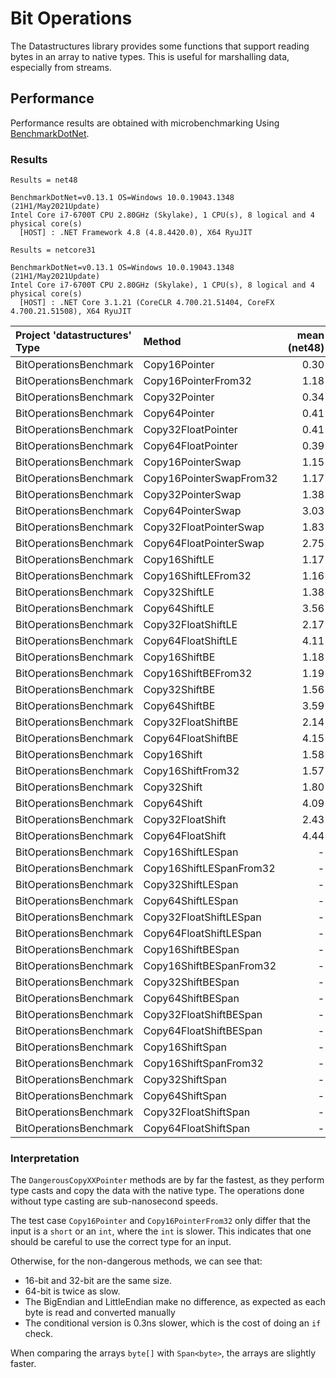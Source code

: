 # Bit Operations

The Datastructures library provides some functions that support reading bytes in
an array to native types. This is useful for marshalling data, especially from
streams.

## Performance

Performance results are obtained with microbenchmarking Using
[BenchmarkDotNet](https://benchmarkdotnet.org/).

### Results

```text
Results = net48

BenchmarkDotNet=v0.13.1 OS=Windows 10.0.19043.1348 (21H1/May2021Update)
Intel Core i7-6700T CPU 2.80GHz (Skylake), 1 CPU(s), 8 logical and 4 physical core(s)
  [HOST] : .NET Framework 4.8 (4.8.4420.0), X64 RyuJIT
```

```text
Results = netcore31

BenchmarkDotNet=v0.13.1 OS=Windows 10.0.19043.1348 (21H1/May2021Update)
Intel Core i7-6700T CPU 2.80GHz (Skylake), 1 CPU(s), 8 logical and 4 physical core(s)
  [HOST] : .NET Core 3.1.21 (CoreCLR 4.700.21.51404, CoreFX 4.700.21.51508), X64 RyuJIT
```

| Project 'datastructures' Type | Method                  | mean (net48) | stderr  | mean (netcore31) | stderr  |
|:------------------------------|:------------------------|-------------:|--------:|-----------------:|--------:|
| BitOperationsBenchmark        | Copy16Pointer           | 0.30         | 0.01    | 0.40             | 0.01    |
| BitOperationsBenchmark        | Copy16PointerFrom32     | 1.18         | 0.01    | 1.46             | 0.01    |
| BitOperationsBenchmark        | Copy32Pointer           | 0.34         | 0.01    | 0.50             | 0.01    |
| BitOperationsBenchmark        | Copy64Pointer           | 0.41         | 0.01    | 0.50             | 0.01    |
| BitOperationsBenchmark        | Copy32FloatPointer      | 0.41         | 0.00    | 0.52             | 0.01    |
| BitOperationsBenchmark        | Copy64FloatPointer      | 0.39         | 0.01    | 0.38             | 0.01    |
| BitOperationsBenchmark        | Copy16PointerSwap       | 1.15         | 0.01    | 1.24             | 0.01    |
| BitOperationsBenchmark        | Copy16PointerSwapFrom32 | 1.17         | 0.01    | 1.30             | 0.01    |
| BitOperationsBenchmark        | Copy32PointerSwap       | 1.38         | 0.02    | 1.65             | 0.01    |
| BitOperationsBenchmark        | Copy64PointerSwap       | 3.03         | 0.01    | 2.92             | 0.01    |
| BitOperationsBenchmark        | Copy32FloatPointerSwap  | 1.83         | 0.01    | 1.84             | 0.01    |
| BitOperationsBenchmark        | Copy64FloatPointerSwap  | 2.75         | 0.01    | 2.76             | 0.02    |
| BitOperationsBenchmark        | Copy16ShiftLE           | 1.17         | 0.01    | 1.46             | 0.01    |
| BitOperationsBenchmark        | Copy16ShiftLEFrom32     | 1.16         | 0.01    | 1.05             | 0.01    |
| BitOperationsBenchmark        | Copy32ShiftLE           | 1.38         | 0.01    | 1.62             | 0.01    |
| BitOperationsBenchmark        | Copy64ShiftLE           | 3.56         | 0.02    | 3.61             | 0.02    |
| BitOperationsBenchmark        | Copy32FloatShiftLE      | 2.17         | 0.01    | 1.58             | 0.01    |
| BitOperationsBenchmark        | Copy64FloatShiftLE      | 4.11         | 0.02    | 4.12             | 0.02    |
| BitOperationsBenchmark        | Copy16ShiftBE           | 1.18         | 0.01    | 1.03             | 0.01    |
| BitOperationsBenchmark        | Copy16ShiftBEFrom32     | 1.19         | 0.01    | 1.05             | 0.01    |
| BitOperationsBenchmark        | Copy32ShiftBE           | 1.56         | 0.01    | 1.48             | 0.01    |
| BitOperationsBenchmark        | Copy64ShiftBE           | 3.59         | 0.02    | 3.93             | 0.02    |
| BitOperationsBenchmark        | Copy32FloatShiftBE      | 2.14         | 0.01    | 1.90             | 0.01    |
| BitOperationsBenchmark        | Copy64FloatShiftBE      | 4.15         | 0.02    | 4.11             | 0.02    |
| BitOperationsBenchmark        | Copy16Shift             | 1.58         | 0.01    | 1.44             | 0.01    |
| BitOperationsBenchmark        | Copy16ShiftFrom32       | 1.57         | 0.01    | 1.16             | 0.01    |
| BitOperationsBenchmark        | Copy32Shift             | 1.80         | 0.01    | 1.57             | 0.01    |
| BitOperationsBenchmark        | Copy64Shift             | 4.09         | 0.02    | 3.61             | 0.02    |
| BitOperationsBenchmark        | Copy32FloatShift        | 2.43         | 0.01    | 1.56             | 0.01    |
| BitOperationsBenchmark        | Copy64FloatShift        | 4.44         | 0.02    | 4.13             | 0.01    |
| BitOperationsBenchmark        | Copy16ShiftLESpan       | -            | -       | 2.29             | 0.01    |
| BitOperationsBenchmark        | Copy16ShiftLESpanFrom32 | -            | -       | 2.15             | 0.01    |
| BitOperationsBenchmark        | Copy32ShiftLESpan       | -            | -       | 2.44             | 0.01    |
| BitOperationsBenchmark        | Copy64ShiftLESpan       | -            | -       | 3.58             | 0.02    |
| BitOperationsBenchmark        | Copy32FloatShiftLESpan  | -            | -       | 2.43             | 0.00    |
| BitOperationsBenchmark        | Copy64FloatShiftLESpan  | -            | -       | 4.17             | 0.01    |
| BitOperationsBenchmark        | Copy16ShiftBESpan       | -            | -       | 2.34             | 0.01    |
| BitOperationsBenchmark        | Copy16ShiftBESpanFrom32 | -            | -       | 2.22             | 0.01    |
| BitOperationsBenchmark        | Copy32ShiftBESpan       | -            | -       | 2.46             | 0.01    |
| BitOperationsBenchmark        | Copy64ShiftBESpan       | -            | -       | 3.70             | 0.02    |
| BitOperationsBenchmark        | Copy32FloatShiftBESpan  | -            | -       | 2.36             | 0.01    |
| BitOperationsBenchmark        | Copy64FloatShiftBESpan  | -            | -       | 4.16             | 0.02    |
| BitOperationsBenchmark        | Copy16ShiftSpan         | -            | -       | 1.88             | 0.01    |
| BitOperationsBenchmark        | Copy16ShiftSpanFrom32   | -            | -       | 1.82             | 0.01    |
| BitOperationsBenchmark        | Copy32ShiftSpan         | -            | -       | 2.17             | 0.01    |
| BitOperationsBenchmark        | Copy64ShiftSpan         | -            | -       | 3.57             | 0.02    |
| BitOperationsBenchmark        | Copy32FloatShiftSpan    | -            | -       | 2.26             | 0.01    |
| BitOperationsBenchmark        | Copy64FloatShiftSpan    | -            | -       | 4.13             | 0.02    |

### Interpretation

The `DangerousCopyXXPointer` methods are by far the fastest, as they perform
type casts and copy the data with the native type. The operations done without
type casting are sub-nanosecond speeds.

The test case `Copy16Pointer` and `Copy16PointerFrom32` only differ that the
input is a `short` or an `int`, where the `int` is slower. This indicates that
one should be careful to use the correct type for an input.

Otherwise, for the non-dangerous methods, we can see that:

* 16-bit and 32-bit are the same size.
* 64-bit is twice as slow.
* The BigEndian and LittleEndian make no difference, as expected as each byte is
  read and converted manually
* The conditional version is 0.3ns slower, which is the cost of doing an `if`
  check.

When comparing the arrays `byte[]` with `Span<byte>`, the arrays are slightly
faster.
